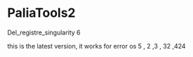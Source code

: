 # PaliaTools2
Del_registre_singularity 6

 this is the latest version, it works for error os 5 , 2 ,3 , 32 ,424 
